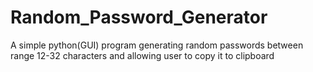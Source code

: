 # Random_Password_Generator
A simple python(GUI) program generating random passwords between range 12-32 characters and allowing user to copy it to clipboard
